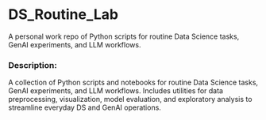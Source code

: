 # DS_Routine_Lab
A personal work repo of Python scripts for routine Data Science tasks, GenAI experiments, and LLM workflows.

### Description:
A collection of Python scripts and notebooks for routine Data Science tasks, GenAI experiments, and LLM workflows. Includes utilities for data preprocessing, visualization, model evaluation, and exploratory analysis to streamline everyday DS and GenAI operations.
